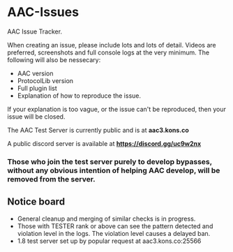 # AAC-Issues
AAC Issue Tracker. 

When creating an issue, please include lots and lots of detail. Videos are preferred, screenshots and full console logs at the very minimum. The following will also be nessecary:
- AAC version
- ProtocolLib version
- Full plugin list
- Explanation of how to reproduce the issue.

If your explanation is too vague, or the issue can't be reproduced, then your issue will be closed.

The AAC Test Server is currently public and is at **aac3.kons.co**

A public discord server is available at **https://discord.gg/uc9w2nx**

### Those who join the test server purely to develop bypasses, without any obvious intention of helping AAC develop, will be removed from the server.

## Notice board
- General cleanup and merging of similar checks is in progress.
- Those with TESTER rank or above can see the pattern detected and violation level in the logs. The violation level causes a delayed ban.
- 1.8 test server set up by popular request at aac3.kons.co:25566
